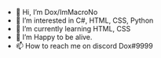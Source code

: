 - 👋 Hi, I’m Dox/ImMacroNo
- 👀 I’m interested in C#, HTML, CSS, Python
- 🌱 I’m currently learning HTML, CSS
- 💞️ I’m Happy to be alive.
- 📫 How to reach me on discord Dox#9999
<!---
Samthesad/Samthesad is a ✨ special ✨ repository because its `README.md` (this file) appears on your GitHub profile.
You can click the Preview link to take a look at your changes.
--->
